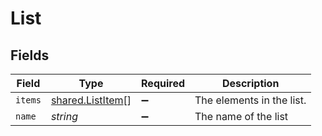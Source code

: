 # List


## Fields

| Field                                                | Type                                                 | Required                                             | Description                                          |
| ---------------------------------------------------- | ---------------------------------------------------- | ---------------------------------------------------- | ---------------------------------------------------- |
| `items`                                              | [shared.ListItem](../../models/shared/listitem.md)[] | :heavy_minus_sign:                                   | The elements in the list.                            |
| `name`                                               | *string*                                             | :heavy_minus_sign:                                   | The name of the list                                 |